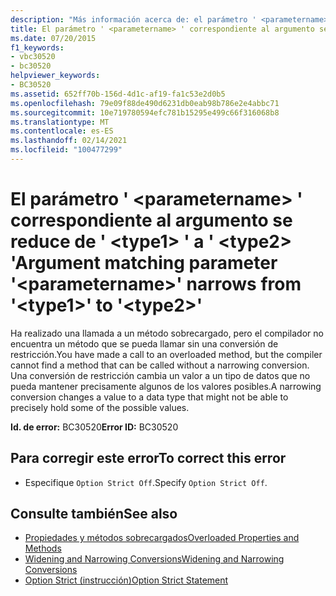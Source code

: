 ```yaml
---
description: "Más información acerca de: el parámetro ' <parametername> ' de coincidencia de argumentos se reduce de ' <type1> ' a ' <type2> '"
title: El parámetro ' <parametername> ' correspondiente al argumento se reduce de ' <type1> ' a ' <type2> '
ms.date: 07/20/2015
f1_keywords:
- vbc30520
- bc30520
helpviewer_keywords:
- BC30520
ms.assetid: 652ff70b-156d-4d1c-af19-fa1c53e2d0b5
ms.openlocfilehash: 79e09f88de490d6231db0eab98b786e2e4abbc71
ms.sourcegitcommit: 10e719780594efc781b15295e499c66f316068b8
ms.translationtype: MT
ms.contentlocale: es-ES
ms.lasthandoff: 02/14/2021
ms.locfileid: "100477299"
---
```

# <a name="argument-matching-parameter-parametername-narrows-from-type1-to-type2"></a><span data-ttu-id="234ee-103">El parámetro ' \<parametername> ' correspondiente al argumento se reduce de ' \<type1> ' a ' \<type2> '</span><span class="sxs-lookup"><span data-stu-id="234ee-103">Argument matching parameter '\<parametername>' narrows from '\<type1>' to '\<type2>'</span></span>

<span data-ttu-id="234ee-104">Ha realizado una llamada a un método sobrecargado, pero el compilador no encuentra un método que se pueda llamar sin una conversión de restricción.</span><span class="sxs-lookup"><span data-stu-id="234ee-104">You have made a call to an overloaded method, but the compiler cannot find a method that can be called without a narrowing conversion.</span></span> <span data-ttu-id="234ee-105">Una conversión de restricción cambia un valor a un tipo de datos que no pueda mantener precisamente algunos de los valores posibles.</span><span class="sxs-lookup"><span data-stu-id="234ee-105">A narrowing conversion changes a value to a data type that might not be able to precisely hold some of the possible values.</span></span>  
  
 <span data-ttu-id="234ee-106">**Id. de error:** BC30520</span><span class="sxs-lookup"><span data-stu-id="234ee-106">**Error ID:** BC30520</span></span>  
  
## <a name="to-correct-this-error"></a><span data-ttu-id="234ee-107">Para corregir este error</span><span class="sxs-lookup"><span data-stu-id="234ee-107">To correct this error</span></span>  
  
- <span data-ttu-id="234ee-108">Especifique `Option Strict Off`.</span><span class="sxs-lookup"><span data-stu-id="234ee-108">Specify `Option Strict Off`.</span></span>  
  
## <a name="see-also"></a><span data-ttu-id="234ee-109">Consulte también</span><span class="sxs-lookup"><span data-stu-id="234ee-109">See also</span></span>

- [<span data-ttu-id="234ee-110">Propiedades y métodos sobrecargados</span><span class="sxs-lookup"><span data-stu-id="234ee-110">Overloaded Properties and Methods</span></span>](../programming-guide/language-features/objects-and-classes/overloaded-properties-and-methods.md)
- [<span data-ttu-id="234ee-111">Widening and Narrowing Conversions</span><span class="sxs-lookup"><span data-stu-id="234ee-111">Widening and Narrowing Conversions</span></span>](../programming-guide/language-features/data-types/widening-and-narrowing-conversions.md)
- [<span data-ttu-id="234ee-112">Option Strict (instrucción)</span><span class="sxs-lookup"><span data-stu-id="234ee-112">Option Strict Statement</span></span>](../language-reference/statements/option-strict-statement.md)
